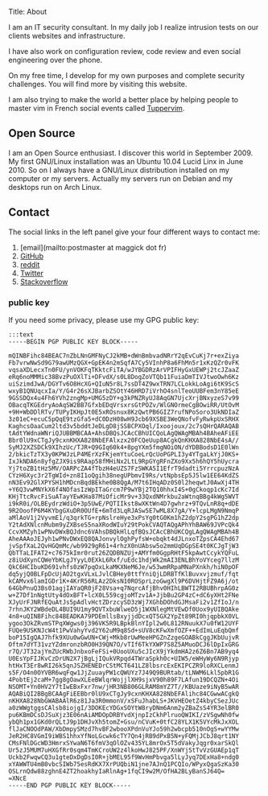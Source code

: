 Title: About

I am an IT security consultant. In my daily job I realize intrusion tests on our
clients websites and infrastructure.

I have also work on configuration review, code review and even social
engineering over the phone.

On my free time, I develop for my own purposes and complete security challenges.
You will find more by visiting this website.

I am also trying to make the world a better place by helping people to master
vim in French social events called [Tuppervim](http://tuppervim.org).

## Open Source

I am an Open Source enthusiast. I discover this world in September 2009. My
first GNU/Linux installation was an Ubuntu 10.04 Lucid Linx in June 2010. So on
I always have a GNU/Linux distribution installed on my computer or my servers.
Actually my servers run on Debian and my desktops run on Arch Linux.

## Contact

The social links in the left panel give your four different ways to contact me:

  1. [email](mailto:postmaster at maggick dot fr)
  2. [GitHub](https://github.com/maggick)
  3. [reddit](https://www.reddit.com/user/maaggick/)
  4. [Twitter](https://twitter.com/maggick_fr)
  5. [Stackoverflow](https://stackoverflow.com/users/1827067/maggick)

### public key

If you need some privacy, please use my GPG public key:

    :::text
    -----BEGIN PGP PUBLIC KEY BLOCK-----

    mQINBFihc84BEAC7nZbLNnGMFNyCJ2kMB+dWnBmbvadNRrY2qEvCuKj7r+exZiya
    Fb7vrwNwSd9G79awUMzQGX+GpEK4n2mSqfA7Cy5VInhP8a6FhMn5r1xKzQZr0vFK
    vqsaXDLecxTn0FU/ynVOKFqTKktcFiTA/wJYBGDRzArVPIFHyGxUEWPj2tcJZaaZ
    eRq6noMMMic38BvzPuOXlTi+DFvdX/s0L8DogZoVTQb11FuiaDmTIVJtwoOwh6Kz
    uiSzimdJwA/DGYTv6O8HcXG+QIuN5r8L7ssDT4Z9wxTRN7LCLokkLoAgi6tK9ScS
    wxyB1QNUqcxIa/Y/G4r26sXJBarbZSOtY46HRD7iVrhO4snlTeoUUBFem3nY85eE
    9GSSDQx4u4Fh6YVh2zngMp+UMG5zDY+g3kPNZRyUJ8AqGN7UjcXrjBNxyzeS7v99
    OBacqTKGEdryAoAqSW2BB7GfxbEDqVrsxrsGtPOZv/WlGNOrmeCgBOwiRR/UtOvM
    +9H+WbDDlRTv/TUPyIKHpJt0E5xROsnux8KzQwtPB6GIZ7rufNPoSoro3UkNDIaZ
    3z01eC+ecuC5pQqE9tzGfa5+dC0DzH08wH9Jcb69XSBE3WeQNofvFyRwkpUxSRHX
    KaghcsOaaCum2ltd3v5bddtJeDLgD8jSSBCPXOql/Ixoojoux/2c7sQHrQARAQAB
    tAdtYWdnaWNriQJUBBMBCAA+AhsDBQsJCAcCBhUICQoLAgQWAgMBAh4BAheAFiEE
    Bbr0lU9xCTgJy9cxnKHXA828NbEFAlxzx20FCQeUup8ACgkQnKHXA828NbE4sA//
    SyMJ2XZSDCk9XIhzUc/TJR+Q9GIq60k4+8pgYXm5fmgNOiON/dYDBBodsD1E0lWn
    2/bkicTzTX3y0KPWJzLP4MErXzFKjemYtuCoeLrQcUoPGPLI3y4YTgaLkYjJ0KS+
    IxJkNDA6n8yfgZJX9is9RAap58fMHiNx2LtL9RpGYgRFnZXo9Xx5h6hQY5hUycra
    Yj7toZB1tHz5MV/OARPcZA4fTbzH4eUZS7FzSWKA5I1EfrT9dadti5YrrcpuzNzA
    CYzH6Xyc3r2TgWId+zn8I1oQgih38negUPbmvI9Rs/vtNpbsEp5J5lw1EE64KdZS
    nN3Ev92GlXPYSH1hMDcnBqdBEkhe0B8QgA/M7t6IHqADz0S0l2heqwtJ0AwXj4TH
    +Y6Q3vwMNYkX6f4NOfasIzWpITaGrcm7P9wYBj2TQ10hhxI4S+0gCkoqp1cKc7Id
    KHjTtcRvcFiSuATayYEwKHa87MiOficMr9v+33QxdNMrkbu2aWtnqBBg4kWg5WVT
    i9kR0i/OLBEydrzWdiO+3p5UwE/PQTIIkst8wXKtWn4D7gwhrz+9TQvLnR8q+dDE
    9R2OoofP6M4KYbgGXuDR0OUfE+6mTd3LqRJASw5E7wML8X7gA/Y+lcpLMgN9NmqP
    aMlAoV1j2VyvmE1/q3qrkTG+rpNslreHye3xPsYg0tG0Km1hZ2dpY2sgPG1hZ2dp
    Y2tAdXNlcnMubm9yZXBseS5naXRodWIuY29tPokCVAQTAQgAPhYhBAW69JVPcQk4
    CcvXMZyh1wPNvDWxBQJdnc6VAhsDBQkHlLqfBQsJCAcCBhUKCQgLAgQWAgMBAh4B
    AheAAAoJEJyh1wPNvDWxEQ8QAJonvylOghPyfsW+obqkt4dJLnxoTZpsCA4Ehd67
    jvSpfXaL2QvHGQmMc/wb9929gR61+4rhzX0nUAbsw5o2mmUqDGpSE4t0KCJgTjW3
    QbTTaLIFAT2+c7675kImr0rut26ZQDBNZUj+AMYfm0GgpRHtF5kpAwtCcykYQFuL
    z8iUdXynCQWeYbKLgJYyyL0EXkL6Rxf/uEdc1hdjWk2mAI3ENLBhYoVYceg7llzM
    QkC6HCIbuKD691vhfs0zW7pqOxLkaMKXNeM6Je/w53wmRRpaMNaPXnkh/hiN0pOF
    dq5yjQ0BLFpDcUjAO2tgxVLxLJvlCBHey0ttfYniQjLDRBTfKlBuvxvjzmuf/fqt
    kCAMvx6lamIGDr1K+4KrR56RLAz2DksN10ROSprLzoGwgXl9P6DVHjtFZ9A6j/ot
    64GbPnuQ3Bs01agjIAYaQR0jF28Vsa+q7NqrcAfjBhv0HIhLBWTI2RBUBhrpAG0z
    w+Z7Df1nNgtUty4dOxBFT+lcX0L559cgjoMTzv1A+JjbBu2GP4zC+dC6yXHt2FNe
    XJyUrFJNRfEQuAtJs5pAdlvHctZDrzcySD3zWj7XGhbDOhdGJMsaFi2v1ZfIoJ/n
    7rhnJKY2WBdeDL4BUI9U1my9QVTxbuWlweD5j1WXNlegMtVEwDf0Uox9yUIBQAke
    4n8+uQINBFihc84BEADKA79PDEmllsBxyjjdDcxQT5GX2YpZt89RI0hjqpbkX0VL
    ygoo3OkZRvmSTPqXWgws0j396VK5R9LBpkBlnYIpl2w0L812RNuukX7u0fW12UYF
    FUQe9USKNJcW4t1PwVahyYvd2Y62uM9q8Sd+sUV8cKFwXmfOZF++EdImLuEqbQmf
    boP15IgQAJ7hfk9XUu0wGwUN+CWj+Mkb8rUwMeeHPGZnZzgeGOABkCggJKbUujvR
    Oftm7dYT31vzYZdmronzbRO0H39QN7O/vTIf6TkYXWP7S8Z5AMuoDCJ6lDpIxGRG
    r7Q/JT32ajYmZUcRWbJnbxoFeFSi+0UooUXu5cJIcX9jYkdmHA2z6Z6Bn7AB9yq4
    U0EsYpFIJKvCzDrUN2X7jBgLjIQukVRpqd4TWraSpkh0c+UIW5/eWHyWy6N9Rjyp
    htHxT3Er8wRI26k5qnJSZHENEDrCStMCT641LZ8lbsrcExEKIPCZR9loRXCLenmJ
    s5F/O4n0OYVBR6wqFqw1JjZuuayPW1cQWUYz7J49Q9BURtab/tLNWM6Lkl5pbR1G
    4PobtEj2caM+7gg8gOawXLEeBWlqrWojjlXH9sjxV90h89F7LAfun19DCQZN+4Oi
    NSOMT+Yn0HV2Y7tIwEBxFxr7nw/jHR3NB806GLRAM8mYZ7T//KBUaze9iNyB5wAR
    AQABiQI2BBgBCAAgFiEEBbr0lU9xCTgJy9cxnKHXA828NbEFAlihc84CGwwACgkQ
    nKHXA828NbGWABAAlR6z81Ja3R0mmonV/xSFuJhabLS+JKVHEOetZ4kbyCSezJUc
    a0zWWgtggsCAlsb8iojgI/3DOKEcYDGxSOYtW8ryDNm6Anm2yZBaZsS4YR3elBR0
    pu6KBmDCsDJSuXjz3E06nAiAMDOpDRBYvdXjnpIzCkhPlruoQWIKI/zVSgwNh0fw
    ybQh1px1GKd0rQLtJ9p1DHJvXh5tomZ+Gsu/nCVuK+0tfC28YLX1K5VYcMkJxXOL
    flJaCNOOdPAW/XbDmpySMzd7hvBF2wbooXPdnVuYJo59h2wbcpb510nOgS+wYYMw
    JeR2HC8VGmI9iWBS1hhxYfNoLGcwk6cTY7Qn4jRB9dPxB5N+yFQMjJCbJ8qrt1NY
    CMsFNlDGcWD3HmrxSYwaN6T6fmV3qOlOZv435YL8mrOx5T5dVakyJqgr0xarSkQl
    Ur5zJ5MUM7uHXGfRr0sqm4TmKCroUW2z4lkoHwJ825PF/XnWYjStTvVzGUAEp1qT
    Uckb2FwqwCQ3u1gteDxDgDsI0R+jbMEL95f9WvHmPbvga5lLyJyq7DExHa8+ndg0
    xYAWWTU4mB0vbcSIWb75esRdKX7XrPUQbiN1jne7AJnQ1PCQIo/WPyxQgaSzKa30
    OSLrnQdw88zghnE4ZT2hoakhyIaRlnAg+1fqCI9w2M/OfHA2BLyBanSJ64Q=
    =XNcE
    -----END PGP PUBLIC KEY BLOCK-----


